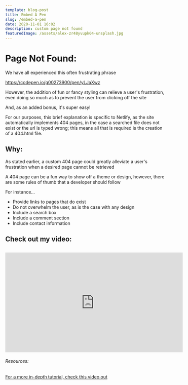 ```yaml
---
template: blog-post
title: Embed A Pen
slug: /embed-a-pen
date: 2020-11-01 16:02
description: custom page not found
featuredImage: /assets/alex-zr48yvupk04-unsplash.jpg
---
```

# Page Not Found:

We have all experienced this often frustrating phrase

https://codepen.io/g00273900/pen/yLJaXwz

However, the addition of fun or fancy styling can relieve a user's frustration, even doing so much as to prevent the user from clicking off the site

And, as an added bonus, it's super easy!

For our purposes, this brief explanation is specific to Netlify, as the site automatically implements 404 pages, in the case a searched file does not exist or the url is typed wrong; this means all that is required is the creation of a 404.html file.

## Why:

As stated earlier, a custom 404 page could greatly alleviate a user's frustration when a desired page cannot be retrieved

A 404 page can be a fun way to show off a theme or design, however, there are some rules of thumb that a developer should follow

For instance...

* Provide links to pages that do exist
* Do not overwhelm the user, as is the case with any design
* Include a search box
* Include a comment section
* Include contact information

## Check out my video:

## <iframe width="560" height="315" src="https://www.youtube.com/embed/jcMlYGOebtk" frameborder="0" allow="accelerometer; autoplay; clipboard-write; encrypted-media; gyroscope; picture-in-picture" allowfullscreen></iframe>

###### Resources:

[For a more in-depth tutorial, check this video out](https://www.youtube.com/watch?v=kPtS4vO42II)